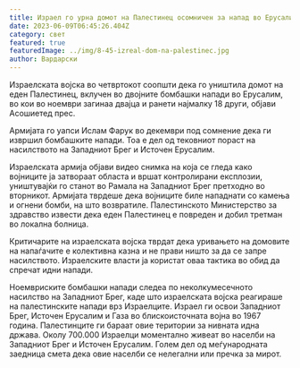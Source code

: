 ```yaml
---
title: Израел го урна домот на Палестинец осомничен за напад во Ерусалим
date: 2023-06-09T06:45:26.404Z
category: свет
featured: true
featuredImage: ../img/8-45-izreal-dom-na-palestinec.jpg
author: Вардарски
---
```

Израелската војска во четвртокот соопшти дека го уништила домот на еден Палестинец, вклучен во двојните бомбашки напади во Ерусалим, во кои во ноември загинаа двајца и ранети најмалку 18 други, објави Асошиетед прес.

Армијата го уапси Ислам Фарук во декември под сомнение дека ги извршил бомбашките напади. Тоа е дел од тековниот пораст на насилството на Западниот Брег и Источен Ерусалим.

Израелската армија објави видео снимка на која се гледа како војниците ја затвораат областа и вршат контролирани експлозии, уништувајќи го станот во Рамала на Западниот Брег претходно во вторникот. Армијата тврдеше дека војниците биле нападнати со камења и огнени бомби, на што возвратиле. Палестинското Министерство за здравство извести дека еден Палестинец е повреден и добил третман во локална болница.

Критичарите на израелската војска тврдат дека уривањето на домовите на напаѓачите е колективна казна и не прави ништо за да се запре насилството. Израелските власти ја користат оваа тактика во обид да спречат идни напади.

Ноемвриските бомбашки напади следеа по неколкумесечното насилство на Западниот Брег, каде што израелската војска реагираше на палестинските напади врз Израелците. Израел ги освои Западниот Брег, Источен Ерусалим и Газа во блискоисточната војна во 1967 година. Палестинците ги бараат овие територии за нивната идна држава. Околу 700.000 Израелци моментално живеат во населби на Западниот Брег и Источен Ерусалим. Голем дел од меѓународната заедница смета дека овие населби се нелегални или пречка за мирот.